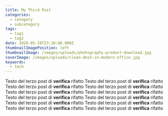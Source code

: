 ```yaml
---
title: My Third Post
categories:
  - category
  - subcategory
tags:
  - tag1
  - tag2
date: 2020-05-10T23:28:08.000Z
thumbnailImagePosition: left
thumbnailImage: /images/uploads/photography-product-download.jpg
coverImage: /images/uploads/clean-desk-in-modern-office.jpg
keywords:
  - tech
---
```

<!--more-->

Testo del terzo post di **verifica** rifatto Testo del terzo post di **verifica** rifatto Testo del terzo post di **verifica** rifatto Testo del terzo post di **verifica** rifatto Testo del terzo post di **verifica** rifatto Testo del terzo post di **verifica** rifatto Testo del terzo post di **verifica** rifatto Testo del terzo post di **verifica** rifatto Testo del terzo post di **verifica** rifatto Testo del terzo post di **verifica** rifatto Testo del terzo post di **verifica** rifatto Testo del terzo post di **verifica** rifatto